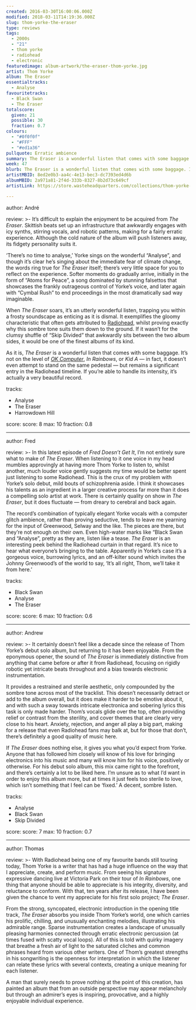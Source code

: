 ```yaml
---
created: 2016-03-30T16:00:06.000Z
modified: 2018-03-11T14:19:36.000Z
slug: thom-yorke-the-eraser
type: reviews
tags:
  - 2000s
  - "21"
  - thom yorke
  - radiohead
  - electronic
featuredimage: album-artwork/the-eraser-thom-yorke.jpg
artist: Thom Yorke
album: The Eraser
essentialtracks:
  - Analyse
favouritetracks:
  - Black Swan
  - The Eraser
totalscore:
  given: 21
  possible: 30
  fraction: 0.7
colours:
  - "#0f0f0f"
  - "#FFF"
  - "#ed1a36"
pullquote: Erratic ambience
summary: The Eraser is a wonderful listen that comes with some baggage. It’s not on the level of OK Computer, In Rainbows, or Kid A — in fact, it doesn’t even attempt to stand on the same pedestal — but remains a significant entry in the Radiohead timeline.
week: 47
blurb: The Eraser is a wonderful listen that comes with some baggage. If you’re able to handle its intensity, it’s actually a very beautiful record.
artistMBID: 8ed2e0b3-aa4c-4e13-bec3-dc7393ed4d6b
albumMBID: 2a971a81-2f4d-333b-8327-8b2d73c649cf
artistLink: https://store.wasteheadquarters.com/collections/thom-yorke-atoms-for-peace/

---
```


author: André

review: >-
  It’s difficult to explain the enjoyment to be acquired from *The Eraser*. Skittish beats set up an infrastructure that awkwardly engages with icy synths, stirring vocals, and robotic patterns, making for a fairly erratic experience. Although the cold nature of the album will push listeners away, its fidgety personality suits it. 
  
  ‘There’s no time to analyse,’ Yorke sings on the wonderful “Analyse”, and though it’s clear he’s singing about the immediate fear of climate change, the words ring true for *The Eraser* itself; there’s very little space for you to reflect on the experience. Softer moments do gradually arrive, initially in the form of “Atoms for Peace”, a song dominated by stunning falsettos that showcases the frankly outrageous control of Yorke’s voice, and later again with “Cymbal Rush” to end proceedings in the most dramatically sad way imaginable. 
  
  When *The Eraser* soars, it’s an utterly wonderful listen, trapping you within a frosty soundscape as enticing as it is dismal. It exemplifies the gloomy characteristic that often gets attributed to [Radiohead](/reviews/radiohead-a-moon-shaped-pool/), whilst proving exactly why this sombre tone suits them down to the ground. If it wasn’t for the clumsy shuffle of “Skip Divided” that awkwardly sits between the two album sides, it would be one of the finest albums of its kind. 
  
  As it is, *The Eraser* is a wonderful listen that comes with some baggage. It’s not on the level of [*OK Computer*](/reviews/radiohead-ok-computer/), *In Rainbows*, or *Kid A* — in fact, it doesn’t even attempt to stand on the same pedestal — but remains a significant entry in the Radiohead timeline. If you’re able to handle its intensity, it’s actually a very beautiful record.

tracks:
  - Analyse
  - ­The Eraser
  - ­Harrowdown Hill

score:
  score: 8
  max: 10
  fraction: 0.8

---
author: Fred

review: >-
  In this latest episode of *Fred Doesn’t Get It*, I’m not entirely sure what to make of *The Eraser*. When listening to it one voice in my head mumbles approvingly at having more Thom Yorke to listen to, whilst another, much louder voice gently suggests my time would be better spent just listening to some Radiohead. This is the crux of my problem with Yorke’s solo debut, mild bouts of schizophrenia aside. I think it showcases his talents as an ingredient in a larger creative process far more than it does a compelling solo artist at work. There is certainly quality on show in *The Eraser*, but it does fluctuate — from dreary to cerebral and back again. 
  
  The record’s combination of typically elegant Yorke vocals with a computer glitch ambience, rather than proving seductive, tends to leave me yearning for the input of Greenwood, Selway and the like. The pieces are there, but they’re not enough on their own. Even high-water marks like “Black Swan and “Analyse”, pretty as they are, listen like a tease. *The Eraser* is an interesting peek behind the Radiohead curtain in that regard. It’s nice to hear what everyone’s bringing to the table. Apparently in Yorke’s case it’s a gorgeous voice, burrowing lyrics, and an off-kilter sound which invites the Johnny Greenwood’s of the world to say, ‘It’s all right, Thom, we’ll take it from here.’

tracks:
  - Black Swan
  - ­Analyse
  - ­The Eraser

score:
  score: 6
  max: 10
  fraction: 0.6

---
author: Andrew

review: >-
  It certainly doesn’t feel like a decade since the release of Thom Yorke’s debut solo album, but returning to it has been enjoyable. From the eponymous opener, the sound of *The Eraser* is immediately distinctive from anything that came before or after it from Radiohead, focusing on rigidly robotic yet intricate beats throughout and a bias towards electronic instrumentation. 
  
  It provides a restrained and sterile aesthetic, only compounded by the sombre tone across most of the tracklist. This doesn’t necessarily detract or add to the album overall, but it does make it harder to be emotive about it, and with such a sway towards intricate electronica and sobering lyrics this task is only made harder. Thom’s vocals glide over the top, often providing relief or contrast from the sterility, and cover themes that are clearly very close to his heart. Anxiety, rejection, and anger all play a big part, making for a release that even Radiohead fans may balk at, but for those that don’t, there’s definitely a good quality of music here. 
  
  If *The Eraser* does nothing else, it gives you what you’d expect from Yorke. Anyone that has followed him closely will know of his love for bringing electronics into his music and many will know him for his voice, positively or otherwise. For his debut solo album, this mix came right to the forefront, and there’s certainly a lot to be liked here. I’m unsure as to what I’d want in order to enjoy this album more, but at times it just feels too sterile to love, which isn’t something that I feel can be ‘fixed.’ A decent, sombre listen.

tracks:
  - Analyse
  - ­Black Swan
  - ­Skip Divided

score:
  score: 7
  max: 10
  fraction: 0.7

---
author: Thomas

review: >-
  With Radiohead being one of my favourite bands still touring today, Thom Yorke is a writer that has had a huge influence on the way that I appreciate, create, and perform music. From seeing his signature expressive dancing live at Victoria Park on their tour of *In Rainbows*, one thing that anyone should be able to appreciate is his integrity, diversity, and reluctance to conform. With that, ten years after its release, I have been given the chance to vent my appreciate for his first solo project; *The Eraser*.

  From the strong, syncopated, electronic introduction in the opening title track, *The Eraser* absorbs you inside Thom Yorke’s world, one which carries his prolific, chilling, and unusually enchanting melodies, illustrating his admirable range. Sparse instrumentation creates a landscape of unusually pleasing harmonies connected through erratic electronic percussion (at times fused with scatty vocal loops). All of this is told with quirky imagery that breathe a fresh air of light to the saturated cliches and common phrases heard from various other writers. One of Thom’s greatest strengths in his songwriting is the openness for interpretation in which the listener can relate these lyrics with several contexts, creating a unique meaning for each listener. 
  
  A man that surely needs to prove nothing at the point of this creation, has painted an album that from an outside perspective may appear melancholy but through an admirer’s eyes is inspiring, provocative, and a highly enjoyable individual experience.
